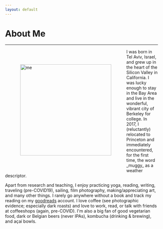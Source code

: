 ```yaml
---
layout: default
---
```


# About Me
---
<img src="figures/headshot_2021.png" alt="me" align="left" hspace="50" vspace="50" width="300px"/>
I was born in Tel Aviv, Israel, and grew up in the heart of the Silicon Valley in California. I was lucky enough to stay in the Bay Area and live in the wonderful, vibrant city of Berkeley for college. In 2017, I (reluctantly) relocated to Princeton and immediately encountered, for the first time, the word _muggy_ as a weather descriptor.

Apart from research and teaching, I enjoy practicing yoga, reading, writing, traveling (pre-COVID19), sailing, film photography, making/appreciating art, and many other things. I rarely go anywhere without a book and track my reading on my [goodreads](https://www.goodreads.com/user/show/27519872-goni-halevi) account. I love coffee (see photographic evidence; especially dark roasts) and love to work, read, or talk with friends at coffeeshops (again, pre-COVID). I'm also a big fan of good vegetarian food, dark or Belgian beers (never IPAs), kombucha (drinking & brewing), and açaí bowls.
